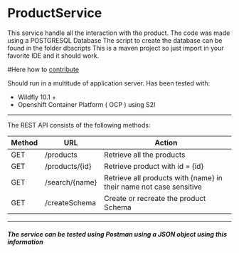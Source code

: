 # ProductService

This service handle all the interaction with the product.
The code was made using a POSTGRESQL Database
The script to create the database can be found in the folder dbscripts
This is a maven project so just import in your favorite IDE and it should work.

#Here how to [contribute](CONTRIBUTING.md)

Should run in a multitude of application server.  Has been tested with:
* Wildfly 10.1 +
* Openshift Container Platform ( OCP ) using S2I

---

The REST API consists of the following methods:

Method  |  URL  |  Action
--------|-------|--------------
GET | /products  | Retrieve all the products
GET | /products/{id} | Retrieve product with id  = {id}
GET | /search/{name} | Retrieve all products with {name} in their name not case sensitive
GET | /createSchema | Create or recreate the product Schema

---
##### The service can be tested using Postman using a JSON object using this information